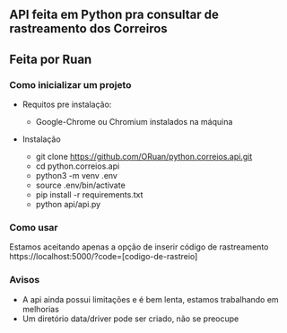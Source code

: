 ## API feita em Python pra consultar de rastreamento dos Correiros
## Feita por Ruan

### Como inicializar um projeto

- Requitos pre instalação:
  - Google-Chrome ou Chromium instalados na máquina
  
- Instalação
  - git clone https://github.com/ORuan/python.correios.api.git 
  - cd python.correios.api
  - python3 -m venv .env
  - source .env/bin/activate
  - pip install -r requirements.txt
  - python api/api.py
 
 ### Como usar 
 Estamos aceitando apenas a opção de inserir código de rastreamento
 https://localhost:5000/?code=[codigo-de-rastreio]
 
 ### Avisos
 
- A api ainda possui limitações e é bem lenta, estamos trabalhando em melhorias
- Um diretório data/driver pode ser criado, não se preocupe

